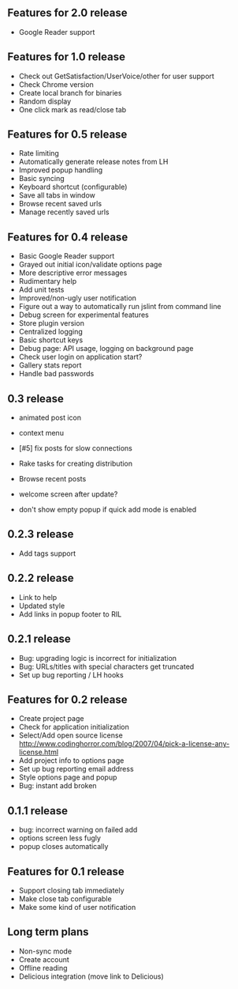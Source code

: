 Features for 2.0 release
--------------------------
- Google Reader support


Features for 1.0 release
--------------------------
- Check out GetSatisfaction/UserVoice/other for user support 
- Check Chrome version
- Create local branch for binaries
- Random display
- One click mark as read/close tab
                      
Features for 0.5 release
--------------------------
- Rate limiting     
- Automatically generate release notes from LH   
- Improved popup handling                                 
- Basic syncing
- Keyboard shortcut (configurable) 
- Save all tabs in window
- Browse recent saved urls
- Manage recently saved urls           

Features for 0.4 release
---------------------------
- Basic Google Reader support
- Grayed out initial icon/validate options page
- More descriptive error messages      
- Rudimentary help
- Add unit tests
- Improved/non-ugly user notification                                                        
- Figure out a way to automatically run jslint from command line
- Debug screen for experimental features         
- Store plugin version
- Centralized logging   
- Basic shortcut keys
- Debug page: API usage, logging on background page
- Check user login on application start?
- Gallery stats report
- Handle bad passwords

0.3 release
-------------
- animated post icon
- context menu
- [#5] fix posts for slow connections        
- Rake tasks for creating distribution
- Browse recent posts         

- welcome screen after update?
- don't show empty popup if quick add mode is enabled
              
0.2.3 release
-------------
- Add tags support

0.2.2 release
-------------
- Link to help
- Updated style
- Add links in popup footer to RIL


0.2.1 release
-------------
- Bug: upgrading logic is incorrect for initialization
- Bug: URLs/titles with special characters get truncated
- Set up bug reporting / LH hooks

Features for 0.2 release
--------------------------
- Create project page
- Check for application initialization
- Select/Add open source license http://www.codinghorror.com/blog/2007/04/pick-a-license-any-license.html  
- Add project info to options page
- Set up bug reporting email address
- Style options page and popup
- Bug: instant add broken

0.1.1 release
-------------
- bug: incorrect warning on failed add
- options screen less fugly
- popup closes automatically

Features for 0.1 release
--------------------------
- Support closing tab immediately
- Make close tab configurable
- Make some kind of user notification

Long term plans
--------------- 
- Non-sync mode
- Create account
- Offline reading
- Delicious integration (move link to Delicious)